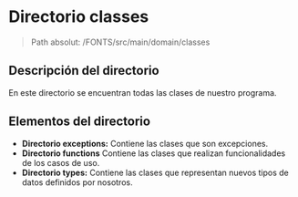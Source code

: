 # Directorio classes

> Path absolut: /FONTS/src/main/domain/classes

## Descripción del directorio
En este directorio se encuentran todas las clases de nuestro programa.

## Elementos del directorio

- **Directorio exceptions:**
  Contiene las clases que son excepciones.
- **Directorio functions**
  Contiene las clases que realizan funcionalidades de los casos de uso.
- **Directorio types:**
  Contiene las clases que representan nuevos tipos de datos definidos por nosotros.